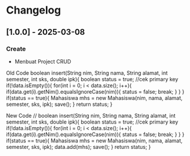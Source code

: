 # Changelog
## [1.0.0] - 2025-03-08
### Create
- Menbuat Project CRUD

Old Code
    boolean insert(String nim, String nama, String alamat, int semester, int sks, double ipk){
        boolean status = true;
        //cek primary key
        if(!data.isEmpty()){
            for(int i = 0; i < data.size(); i++){
                if(data.get(i).getNim().equalsIgnoreCase(nim)){
                    status = false;
                    break;
                }
            }
        }
        if(status == true){
            Mahasiswa mhs = new Mahasiswa(nim, nama, alamat, semester, sks, ipk);
            save();
        }
        return status;
    }

New Code
// boolean insert(String nim, String nama, String alamat, int semester, int sks, double ipk){
        boolean status = true;
        //cek primary key
        if(!data.isEmpty()){
            for(int i = 0; i < data.size(); i++){
                if(data.get(i).getNim().equalsIgnoreCase(nim)){
                    status = false;
                    break;
                }
            }
        }
        if(status == true){
            Mahasiswa mhs = new Mahasiswa(nim, nama, alamat, semester, sks, ipk);
            data.add(mhs);
            save();
        }
        return status;
    }
